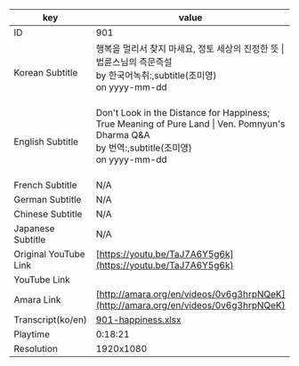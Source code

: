 |  key  |  value  |
|-------|---------|
| ID            | 901 |
| Korean Subtitle | 행복을 멀리서 찾지 마세요, 정토 세상의 진정한 뜻 \| 법륜스님의 즉문즉설<br>by 한국어녹취:,subtitle(조미영)<br>on yyyy-mm-dd<br><br>|
| English Subtitle | Don't Look in the Distance for Happiness; True Meaning of Pure Land \| Ven. Pomnyun's Dharma Q&A<br>by 번역:,subtitle(조미영)<br>on yyyy-mm-dd<br><br>|
| French Subtitle | N/A |
| German Subtitle | N/A |
| Chinese Subtitle | N/A |
| Japanese Subtitle | N/A |
| Original YouTube Link  | [https://youtu.be/TaJ7A6Y5g6k](https://youtu.be/TaJ7A6Y5g6k) |
| YouTube Link  |  |
| Amara Link    | [http://amara.org/en/videos/0v6g3hrpNQeK](http://amara.org/en/videos/0v6g3hrpNQeK) |
| Transcript(ko/en) | [901-happiness.xlsx](https://github.com/jungtosociety/dharma-qna/raw/master/sub/901/901-happiness.xlsx) |
| Playtime | 0:18:21 |
| Resolution | 1920x1080|

